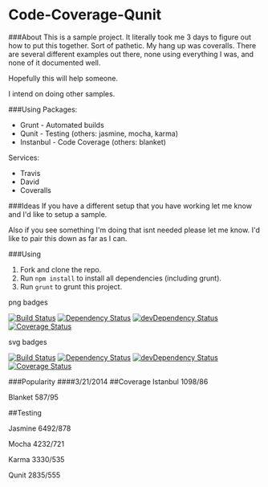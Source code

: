 Code-Coverage-Qunit
====================

###About
This is a sample project. It literally took me 3 days to figure out how to put this together. Sort of pathetic. My hang up was coveralls. 
There are several different examples out there, none using everything I was, and none of it documented well.

Hopefully this will help someone. 

I intend on doing other samples.

###Using
Packages:
* Grunt		- Automated builds
* Qunit		- Testing (others: jasmine, mocha, karma)
* Instanbul - Code Coverage (others: blanket)

Services:
* Travis
* David
* Coveralls

###Ideas
If you have a different setup that you have working let me know and I'd like to setup a sample.

Also if you see something I'm doing that isnt needed please let me know. I'd like to pair this down as far as I can.

###Using
1. Fork and clone the repo.
1. Run `npm install` to install all dependencies (including grunt).
1. Run `grunt` to grunt this project.

png badges

[![Build Status](https://travis-ci.org/thorst/Code-Coverage-Qunit.png?branch=master)](https://travis-ci.org/thorst/Code-Coverage-Qunit)
[![Dependency Status](https://david-dm.org/thorst/Code-Coverage-Qunit.png?theme=shields.io)](https://david-dm.org/thorst/Code-Coverage-Qunit)
[![devDependency Status](https://david-dm.org/thorst/Code-Coverage-Qunit/dev-status.png?theme=shields.io)](https://david-dm.org/thorst/Code-Coverage-Qunit#info=devDependencies)
[![Coverage Status](https://coveralls.io/repos/thorst/Code-Coverage-Qunit/badge.png?branch=master)](https://coveralls.io/r/thorst/Code-Coverage-Qunit?branch=master)

svg badges

[![Build Status](https://travis-ci.org/thorst/Code-Coverage-Qunit.svg?branch=master)](https://travis-ci.org/thorst/Code-Coverage-Qunit)
[![Dependency Status](https://david-dm.org/thorst/Code-Coverage-Qunit.svg?theme=shields.io)](https://david-dm.org/thorst/Code-Coverage-Qunit)
[![devDependency Status](https://david-dm.org/thorst/Code-Coverage-Qunit/dev-status.svg?theme=shields.io)](https://david-dm.org/thorst/Code-Coverage-Qunit#info=devDependencies)
[![Coverage Status](http://img.shields.io/coveralls/thorst/Code-Coverage-Qunit.svg)](https://coveralls.io/r/thorst/Code-Coverage-Qunit?branch=master)


###Popularity
####3/21/2014
##Coverage
Istanbul 1098/86

Blanket 587/95

##Testing

Jasmine 6492/878

Mocha 4232/721

Karma 3330/535

Qunit 2835/555

